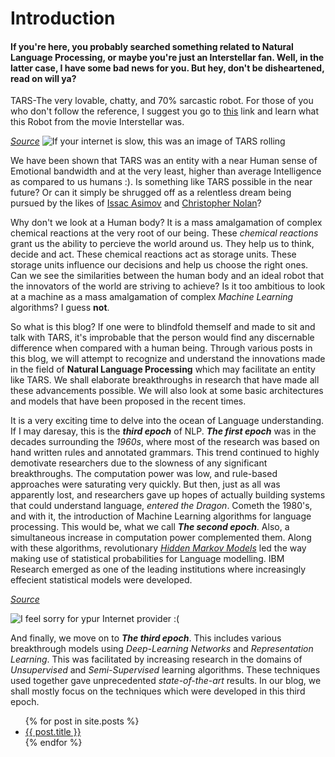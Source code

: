# Introduction 
#### If you're here, you probably searched something related to Natural Language Processing, or maybe you're just an Interstellar fan. Well, in the latter case, I have some bad news for you. But hey, don't be disheartened, read on will ya? 

TARS-The very lovable, chatty, and 70% sarcastic robot. For those of you who don't follow the reference, I suggest you go to [this](https://interstellarfilm.fandom.com/wiki/TARS) link and learn what this Robot from the movie Interstellar was. 

[_Source_](https://i.imgur.com/yaVftzT.jpg)
![If your internet is slow, this was an image of TARS rolling](https://i.imgur.com/yaVftzT.jpg)



We have been shown that TARS was an entity with a near Human sense of Emotional bandwidth and at the very least, higher than average Intelligence as compared to us humans :). Is something like TARS possible in the near future? Or can it simply be shrugged off as a relentless dream being pursued by the likes of [Issac Asimov](https://en.wikipedia.org/wiki/Isaac_Asimov) and [Christopher Nolan](https://en.wikipedia.org/wiki/Christopher_Nolan)? 

Why don't we look at a Human body? It is a mass amalgamation of complex chemical reactions at the very root of our being. These _chemical reactions_ grant us the ability to percieve the world around us. They help us to think, decide and act. These chemical reactions act as storage units. These storage units influence our decisions and help us choose the right ones. Can we see the similarities between the human body and an ideal robot that the innovators of the world are striving to achieve? Is it too ambitious to look at a machine as a mass amalgamation of complex _Machine Learning_ algorithms? I guess **not**.

So what is this blog? If one were to blindfold themself and made to sit and talk with TARS, it's improbable that the person would find any discernable difference when compared with a human being. Through various posts in this blog, we will attempt to recognize and understand the innovations made in the field of **Natural Language Processing** which may facilitate an entity like TARS. We shall elaborate breakthroughs in research that have made all these advancements possible. We will also look at some basic architectures and models that have been proposed in the recent times.

It is a very exciting time to delve into the ocean of Language understanding. If I may daresay, this is the _**third epoch**_ of NLP. _**The first epoch**_ was in the decades surrounding the _1960s_, where most of the research was based on hand written rules and annotated grammars. This trend continued to highly demotivate researchers due to the slowness of any significant breakthroughs. The computation power was low, and rule-based approaches were saturating very quickly. But then, just as all was apparently lost, and researchers gave up hopes of actually building systems that could understand language, _entered the Dragon_. Cometh the 1980's, and with it, the introduction of Machine Learning algorithms for language processing. This would be, what we call _**The second epoch**_. Also, a simultaneous increase in computation power complemented them. Along with these algorithms, revolutionary [_Hidden Markov Models_](https://web.stanford.edu/~jurafsky/slp3/A.pdf) led the way making use of statistical probabilities for Language modelling. IBM Research emerged as one of the leading institutions where increasingly effecient statistical models were developed.


[_Source_](https://i.pinimg.com/474x/71/4b/0e/714b0ed301c1b92db29d0f7ed24419bd.jpg)

![I feel sorry for ypur Internet provider :( ](https://i.pinimg.com/474x/71/4b/0e/714b0ed301c1b92db29d0f7ed24419bd.jpg)



And finally, we move on to _**The third epoch**_. This includes various breakthrough models using _Deep-Learning Networks_ and _Representation Learning_. This was facilitated by increasing research in the domains of _Unsupervised_ and _Semi-Supervised_ learning algorithms. These techniques used together gave unprecedented _state-of-the-art_ results. In our blog, we shall mostly focus on the techniques which were developed in this third epoch.
<ul>
  {% for post in site.posts %}
    <li>
      <a href="{{ post.url }}">{{ post.title }}</a>
    </li>
  {% endfor %}
</ul>
